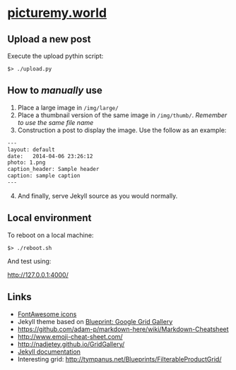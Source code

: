 # [picturemy.world](http://picturemy.world)

## Upload a new post

Execute the upload pythin script:

```
$> ./upload.py
```

## How to _manually_ use
1. Place a large image in `/img/large/`
2. Place a thumbnail version of the same image in `/img/thumb/`. _Remember to use the same file name_
3. Construction a post to display the image. Use the follow as an example:
```txt
---
layout: default
date:   2014-04-06 23:26:12
photo: 1.png
caption_header: Sample header
caption: sample caption
---
```

4. And finally, serve Jekyll source as you would normally.

## Local environment

To reboot on a local machine:

```
$> ./reboot.sh
```

And test using:

http://127.0.0.1:4000/

## Links

- [FontAwesome icons](http://fontawesome.io/)
- Jekyll theme based on [Blueprint: Google Grid Gallery](http://tympanus.net/codrops/?p=18699)
- https://github.com/adam-p/markdown-here/wiki/Markdown-Cheatsheet
- http://www.emoji-cheat-sheet.com/
- http://nadjetey.github.io/GridGallery/
- [Jekyll documentation](http://jekyllrb.com/)
- Interesting grid: http://tympanus.net/Blueprints/FilterableProductGrid/